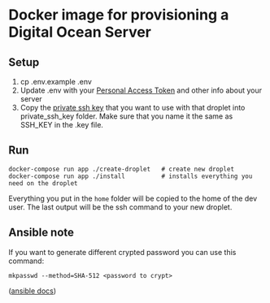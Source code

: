 # Docker image for provisioning a Digital Ocean Server

## Setup

1. cp .env.example .env
1. Update .env with your [Personal Access Token](https://cloud.digitalocean.com/settings/applications) and other info about your server
1. Copy the [private ssh key](https://cloud.digitalocean.com/settings/security) that you want to use with that droplet into private_ssh_key folder. Make sure that you name it the same as SSH_KEY in the .key file.

## Run

    docker-compose run app ./create-droplet   # create new droplet
    docker-compose run app ./install          # installs everything you need on the droplet

Everything you put in the `home` folder will be copied to the home of the dev user.
The last output will be the ssh command to your new droplet.

## Ansible note

If you want to generate different crypted password you can use this command:

    mkpasswd --method=SHA-512 <password to crypt>

([ansible docs](http://docs.ansible.com/faq.html#how-do-i-generate-crypted-passwords-for-the-user-module))
